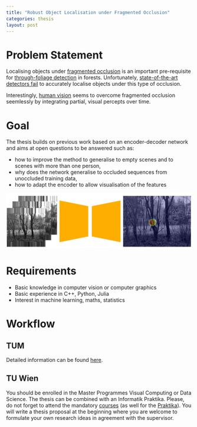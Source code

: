 ```yaml
---
title: "Robust Object Localisation under Fragmented Occlusion"
categories: thesis
layout: post
---
```


# Problem Statement
Localising objects under [fragmented occlusion](https://doi.org/10.1006/cviu.1996.0006) is an important pre-requisite for [through-foliage detection](https://link.springer.com/chapter/10.1007/978-3-030-69460-9_16) in forests. Unfortunately, [state-of-the-art detectors fail](https://www.doi.org/10.3217/978-3-85125-752-6-23) to accurately localise objects under this type of occlusion.

Interestingly, [human vision](https://doi.org/10.1177%2F20416695211062625) seems to overcome fragmented occlusion seemlessly by integrating partial, visual percepts over time. 

# Goal
The thesis builds on previous work based on an encoder-decoder network and aims at open questions to be answered such as:
* how to improve the method to generalise to empty scenes and to scenes with more than one person,
* why does the network generalise to occluded sequences from unoccluded training data,
* how to adapt the encoder to allow visualisation of the features

![Localisaion](/assets/images/localisation.png)

# Requirements
* Basic knowledge in computer vision or computer graphics
* Basic experience in C++, Python, Julia
* Interest in machine learning, maths, statistics

# Workflow
## TUM
Detailed information can be found [here](https://www.in.tum.de/in/fuer-studierende/master-studiengaenge/informatik/abschlussarbeit/).

## TU Wien
You should be enrolled in the Master Programmes Visual Computing or Data Science. The thesis can be combined with an Informatik Praktika. Please, do not forget to attend the mandatory [courses](https://cvl.tuwien.ac.at/teaching/diplomarbeiten/allgemeine-hinweise-zu-masterarbeiten) (as well for the [Praktika](https://cvl.tuwien.ac.at/teaching/informatik-praktika/allgemeine-hinweise-zu-bachelorarbeiten-und-praktikas)). You will write a thesis proposal at the beginning where you are welcome to formulate your own research ideas in agreement with the supervisor.
